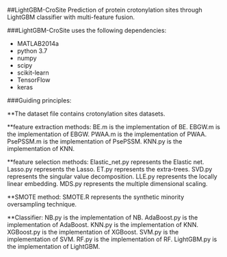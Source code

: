##LightGBM-CroSite
Prediction of protein crotonylation sites through LightGBM classifier with multi-feature fusion.

###LightGBM-CroSite uses the following dependencies:
* MATLAB2014a
* python 3.7 
* numpy
* scipy
* scikit-learn
* TensorFlow 
* keras


###Guiding principles:

**The dataset file contains crotonylation sites datasets.

**feature extraction methods:
   BE.m is the implementation of BE.
   EBGW.m is the implementation of EBGW.
   PWAA.m is the implementation of PWAA.
   PsePSSM.m is the implementation of PsePSSM.
   KNN.py is the implementation of KNN.
   
**feature selection methods:
   Elastic_net.py represents the Elastic net.
   Lasso.py represents the Lasso.
   ET.py represents the extra-trees.
   SVD.py represents the singular value decomposition.
   LLE.py represents the locally linear embedding.
   MDS.py represents the multiple dimensional scaling.
   
**SMOTE method: 
   SMOTE.R represents the synthetic minority oversampling technique. 
  
**Classifier:
   NB.py is the implementation of NB.
   AdaBoost.py is the implementation of AdaBoost.
   KNN.py is the implementation of KNN.
   XGBoost.py is the implementation of XGBoost.
   SVM.py is the implementation of SVM.
   RF.py is the implementation of RF.
   LightGBM.py is the implementation of LightGBM.

